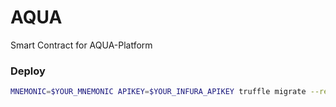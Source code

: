 # AQUA
Smart Contract for AQUA-Platform

### Deploy

```bash
MNEMONIC=$YOUR_MNEMONIC APIKEY=$YOUR_INFURA_APIKEY truffle migrate --reset --network=rinkeby
```
